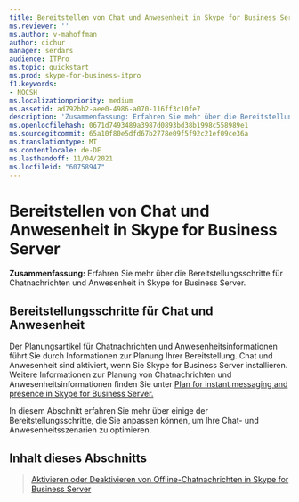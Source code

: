 ```yaml
---
title: Bereitstellen von Chat und Anwesenheit in Skype for Business Server
ms.reviewer: ''
ms.author: v-mahoffman
author: cichur
manager: serdars
audience: ITPro
ms.topic: quickstart
ms.prod: skype-for-business-itpro
f1.keywords:
- NOCSH
ms.localizationpriority: medium
ms.assetid: ad792bb2-aee0-4986-a070-116ff3c10fe7
description: 'Zusammenfassung: Erfahren Sie mehr über die Bereitstellungsschritte für Chatnachrichten und Anwesenheitsinformationen in Skype for Business Server.'
ms.openlocfilehash: 0671d7493489a3987d0893bd38b1998c558989e1
ms.sourcegitcommit: 65a10f80e5dfd67b2778e09f5f92c21ef09ce36a
ms.translationtype: MT
ms.contentlocale: de-DE
ms.lasthandoff: 11/04/2021
ms.locfileid: "60758947"
---
```

# <a name="deploy-instant-messaging-and-presence-in-skype-for-business-server"></a>Bereitstellen von Chat und Anwesenheit in Skype for Business Server
 
**Zusammenfassung:** Erfahren Sie mehr über die Bereitstellungsschritte für Chatnachrichten und Anwesenheit in Skype for Business Server.
  
## <a name="deployment-steps-for-instant-messaging-and-presence"></a>Bereitstellungsschritte für Chat und Anwesenheit

Der Planungsartikel für Chatnachrichten und Anwesenheitsinformationen führt Sie durch Informationen zur Planung Ihrer Bereitstellung. Chat und Anwesenheit sind aktiviert, wenn Sie Skype for Business Server installieren. Weitere Informationen zur Planung von Chatnachrichten und Anwesenheitsinformationen finden Sie unter [Plan for instant messaging and presence in Skype for Business Server.](../../plan-your-deployment/instant-messaging-and-presence.md)
  
In diesem Abschnitt erfahren Sie mehr über einige der Bereitstellungsschritte, die Sie anpassen können, um Ihre Chat- und Anwesenheitsszenarien zu optimieren.
  
## <a name="in-this-section"></a>Inhalt dieses Abschnitts

> [Aktivieren oder Deaktivieren von Offline-Chatnachrichten in Skype for Business Server](enable-or-disable-offline-im.md)
    

